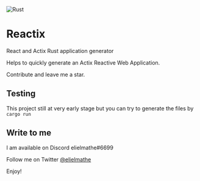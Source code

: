![Rust](https://github.com/elielnfinic/iworth/workflows/Rust/badge.svg)

# Reactix
React and Actix Rust application generator

Helps to quickly generate an Actix Reactive Web Application.

Contribute and leave me a star.

## Testing

This project still at very early stage but you can try to generate the files by `cargo run`

## Write to me

I am available on Discord elielmathe#6699

Follow me on Twitter [@elielmathe](https://twitter.com/elielmathe)

Enjoy!
